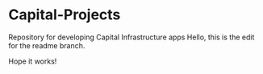 # Capital-Projects
Repository for developing Capital Infrastructure apps
Hello, this is the edit for the readme branch.

Hope it works!
